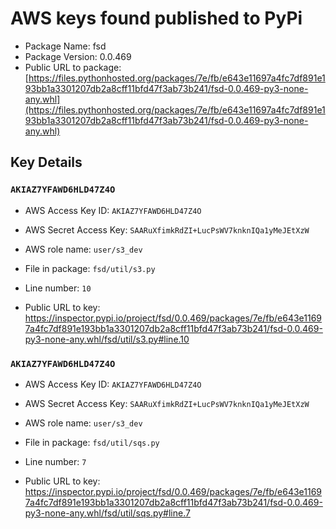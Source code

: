 # AWS keys found published to PyPi

* Package Name: fsd
* Package Version: 0.0.469
* Public URL to package: [https://files.pythonhosted.org/packages/7e/fb/e643e11697a4fc7df891e193bb1a3301207db2a8cff11bfd47f3ab73b241/fsd-0.0.469-py3-none-any.whl](https://files.pythonhosted.org/packages/7e/fb/e643e11697a4fc7df891e193bb1a3301207db2a8cff11bfd47f3ab73b241/fsd-0.0.469-py3-none-any.whl)

## Key Details

### `AKIAZ7YFAWD6HLD47Z4O`

* AWS Access Key ID: `AKIAZ7YFAWD6HLD47Z4O`
* AWS Secret Access Key: `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` 
* AWS role name: `user/s3_dev`
* File in package: `fsd/util/s3.py`
* Line number: `10`

* Public URL to key: https://inspector.pypi.io/project/fsd/0.0.469/packages/7e/fb/e643e11697a4fc7df891e193bb1a3301207db2a8cff11bfd47f3ab73b241/fsd-0.0.469-py3-none-any.whl/fsd/util/s3.py#line.10



### `AKIAZ7YFAWD6HLD47Z4O`

* AWS Access Key ID: `AKIAZ7YFAWD6HLD47Z4O`
* AWS Secret Access Key: `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` 
* AWS role name: `user/s3_dev`
* File in package: `fsd/util/sqs.py`
* Line number: `7`

* Public URL to key: https://inspector.pypi.io/project/fsd/0.0.469/packages/7e/fb/e643e11697a4fc7df891e193bb1a3301207db2a8cff11bfd47f3ab73b241/fsd-0.0.469-py3-none-any.whl/fsd/util/sqs.py#line.7


